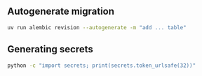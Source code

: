 ## Autogenerate migration

```sh
uv run alembic revision --autogenerate -m "add ... table"
```

## Generating secrets

```sh
python -c "import secrets; print(secrets.token_urlsafe(32))"
```
